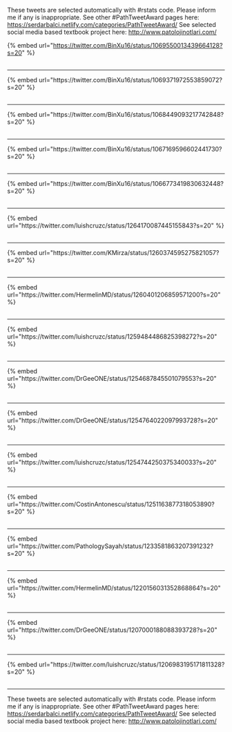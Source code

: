 

These tweets are selected automatically with #rstats code. Please inform me if any is inappropriate.
See other #PathTweetAward pages here: https://serdarbalci.netlify.com/categories/PathTweetAward/ 
See selected social media based textbook project here: http://www.patolojinotlari.com/

{% embed url="https://twitter.com/BinXu16/status/1069550013439664128?s=20" %}<br>
<br>
<hr>
{% embed url="https://twitter.com/BinXu16/status/1069371972553859072?s=20" %}<br>
<br>
<hr>
{% embed url="https://twitter.com/BinXu16/status/1068449093217742848?s=20" %}<br>
<br>
<hr>
{% embed url="https://twitter.com/BinXu16/status/1067169596602441730?s=20" %}<br>
<br>
<hr>
{% embed url="https://twitter.com/BinXu16/status/1066773419830632448?s=20" %}<br>
<br>
<hr>
{% embed url="https://twitter.com/luishcruzc/status/1264170087445155843?s=20" %}<br>
<br>
<hr>
{% embed url="https://twitter.com/KMirza/status/1260374595275821057?s=20" %}<br>
<br>
<hr>
{% embed url="https://twitter.com/HermelinMD/status/1260401206859571200?s=20" %}<br>
<br>
<hr>
{% embed url="https://twitter.com/luishcruzc/status/1259484486825398272?s=20" %}<br>
<br>
<hr>
{% embed url="https://twitter.com/DrGeeONE/status/1254687845501079553?s=20" %}<br>
<br>
<hr>
{% embed url="https://twitter.com/DrGeeONE/status/1254764022097993728?s=20" %}<br>
<br>
<hr>
{% embed url="https://twitter.com/luishcruzc/status/1254744250375340033?s=20" %}<br>
<br>
<hr>
{% embed url="https://twitter.com/CostinAntonescu/status/1251163877318053890?s=20" %}<br>
<br>
<hr>
{% embed url="https://twitter.com/PathologySayah/status/1233581863207391232?s=20" %}<br>
<br>
<hr>
{% embed url="https://twitter.com/HermelinMD/status/1220156031352868864?s=20" %}<br>
<br>
<hr>
{% embed url="https://twitter.com/DrGeeONE/status/1207000188088393728?s=20" %}<br>
<br>
<hr>
{% embed url="https://twitter.com/luishcruzc/status/1206983195171811328?s=20" %}<br>
<br>
<hr>


These tweets are selected automatically with #rstats code. Please inform me if any is inappropriate.
See other #PathTweetAward pages here: https://serdarbalci.netlify.com/categories/PathTweetAward/ 
See selected social media based textbook project here: http://www.patolojinotlari.com/
